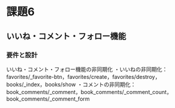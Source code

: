 # 課題6
## いいね・コメント・フォロー機能
### 要件と設計
いいね・コメント・フォロー機能の非同期化
・いいねの非同期化：favorites/_favorite-btn，favorites/create，favorites/destroy，books/_index，books/show
・コメントの非同期化：book_comments/_comment，book_comments/_comment_count，book_comments/_comment_form